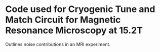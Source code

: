 # Code used for Cryogenic Tune and Match Circuit for Magnetic Resonance Microscopy at 15.2T
Outlines noise contributions in an MRI experiment.

